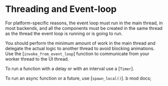# Threading and Event-loop

For platform-specific reasons, the event loop must run in the main thread, in most backends, and all the components
must be created in the same thread as the thread the event loop is running or is going to run.

You should perform the minimum amount of work in the main thread and delegate the actual logic to another
thread to avoid blocking animations. Use the [`invoke_from_event_loop`] function to communicate from your worker thread to the UI thread.

To run a function with a delay or with an interval use a [`Timer`].

To run an async function or a future, use [`spawn_local()`].
b mod docs;
